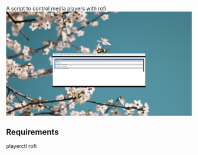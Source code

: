 A script to control media players with rofi.
![](https://github.com/mrHeavenli/rofi-playerctl/blob/main/Screenshot%20from%202023-07-22%2018-10-33.png?raw=true)

## Requirements
playerctl
rofi
